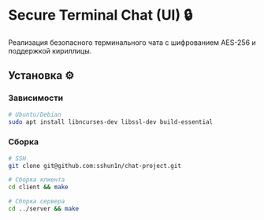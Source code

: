 # Secure Terminal Chat (UI) 🔒

Реализация безопасного терминального чата с шифрованием AES-256 и поддержкой кириллицы.

## Установка ⚙️

### Зависимости
```bash
# Ubuntu/Debian
sudo apt install libncurses-dev libssl-dev build-essential
```

### Сборка
```bash
# SSH
git clone git@github.com:sshun1n/chat-project.git

# Сборка клиента
cd client && make

# Сборка сервера
cd ../server && make
```
